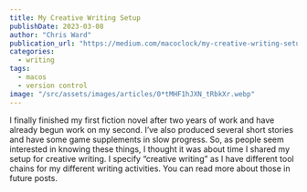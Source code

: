 ```yaml
---
title: My Creative Writing Setup
publishDate: 2023-03-08
author: "Chris Ward"
publication_url: "https://medium.com/macoclock/my-creative-writing-setup-8691c3a65b3f"
categories:
  - writing
tags:
  - macos
  - version control
image: "/src/assets/images/articles/0*tMHF1hJXN_tRbkXr.webp"
---
```


I finally finished my first fiction novel after two years of work and have already begun work on my second. I’ve also produced several short stories and have some game supplements in slow progress.
So, as people seem interested in knowing these things, I thought it was about time I shared my setup for creative writing. I specify “creative writing” as I have different tool chains for my different writing activities. You can read more about those in future posts.